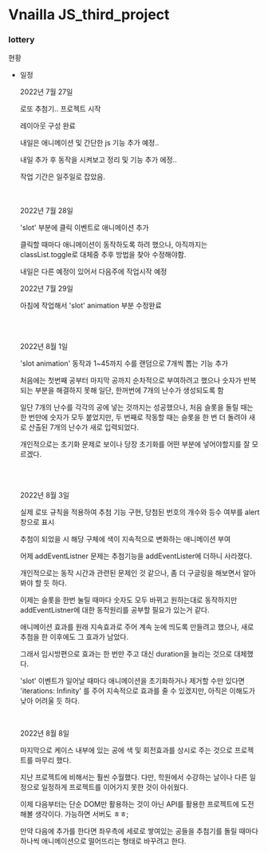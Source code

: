 <h1>Vnailla JS_third_project</h1>

<h3>lottery</h3>

현황

* 일정

  2022년 7월 27일

  로또 추첨기.. 프로젝트 시작<br>

  레이아웃 구성 완료<br>

  내일은 애니메이션 및 간단한 js 기능 추가 예정.. <br>

  내일 추가 후 동작을 시켜보고 정리 및 기능 추가 에정..<br>

  작업 기간은 일주일로 잡았음. 
  
  <br>
  <br>
  2022년 7월 28일
  
  'slot' 부분에 클릭 이벤트로 애니메이션 추가<br>
  
  클릭할 때마다 애니메이션이 동작하도록 하려 했으나, 아직까지는 classList.toggle로 대체중 추후 방법을 찾아 수정해야함.<br>
  
  내일은 다른 예정이 있어서 다음주에 작업시작 예정<br>
  
  2022년 7월 29일
  
  아침에 작업해서 'slot' animation 부분 수정완료
  
  
  
  <br>
  
  <br>
  
  2022년 8월 1일
  
  'slot animation' 동작과 1~45까지 수를 랜덤으로 7개씩 뽑는 기능 추가<br>
  
  처음에는 첫번째 공부터 마지막 공까지 순차적으로 부여하려고 했으나 숫자가 반복되는 부분을 해결하지 못해 일단, 한꺼번에 7개의 난수가 생성되도록 함<br>
  
  일단 7개의 난수를 각각의 공에 넣는 것까지는 성공했으나,  처음 슬롯을 돌릴 때는 한 번만에 숫자가 모두 붙었지만, 두 번째로 작동할 때는 슬롯을 한 번 더 돌려야 새로 산출된 7개의 난수가 새로 입력되었다.<br>
  
  개인적으로는 초기화 문제로 보이나 당장 초기화를 어떤 부분에 넣어야할지를 잘 모르겠다.
  
  <br><br>
  
  2022년 8월 3일
  
  실제 로또 규칙을 적용하여 추첨 기능 구현, 당첨된 번호의 개수와 등수 여부를 alert 창으로 표시<br>
  
  추첨이 되었을 시 해당 구체에 색이 지속적으로 변화하는 애니메이션 부여<br>
  
  어제 addEventListner 문제는 추첨기능을 addEventLister에 더하니 사라졌다. <br>
  

  개인적으로는 동작 시간과 관련된 문제인 것 같으나, 좀 더 구글링을 해보면서 알아봐야 할 듯 하다. <br>

  이제는 슬롯을 한번 눌릴 때마다 숫자도 모두 바뀌고 원하는대로 동작하지만 addEventListner에 대한 동작원리를 공부할 필요가 있는거 같다. <br>
  
  애니메이션 효과를 원래 지속효과로 주어 계속 눈에 띄도록 만들려고 했으나, 새로 추첨을 한 이후에도 그 효과가 남았다.<br>
  
  그래서 임시방편으로 효과는 한 번만 주고 대신 duration을 늘리는 것으로 대체했다. <br>
  
  'slot' 이벤트가 일어날 때마다 애니메이션을 초기화하거나 제거할 수만 있다면 'iterations: Infinity' 를 주어 지속적으로 효과를 줄 수 있겠지만, 아직은 이해도가 낮아 어려울 듯 하다. <br>
  
  <br>
  

  2022년 8월 8일
  
  마지막으로 케이스 내부에 있는 공에 색 및 회전효과를 상시로 주는 것으로 프로젝트를 마무리 했다.<br>
  
  지난 프로젝트에 비해서는 훨씬 수월했다. 다만, 학원에서 수강하는 날이나 다른 일정으로 일정하게 프로젝트를 이어가지 못한 것이 아쉬웠다.<br>
  
  이제 다음부터는 단순 DOM만 활용하는 것이 아닌  API를 활용한 프로젝트에 도전해볼 생각이다. 가능하면 서버도 ㅎㅎ;<br>
  
  만약 다음에 추가를 한다면 좌우측에 세로로 쌓여있는 공들을 추첨기를 돌릴 때마다 하나씩 애니메이션으로 떨어뜨리는 형태로 바꾸려고 한다.<br>
  
  
  
  
